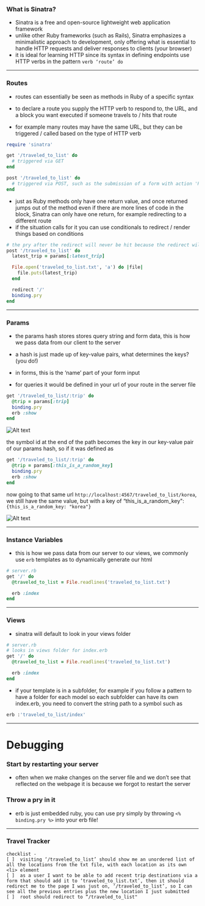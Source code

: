 ### What is Sinatra?

* Sinatra is a free and open-source lightweight web application framework
* unlike other Ruby frameworks (such as Rails), Sinatra emphasizes a minimalistic approach to development, only offering what is essential to handle HTTP requests and deliver responses to clients (your browser)
* it is ideal for learning HTTP since its syntax in defining endpoints use HTTP verbs in the pattern `verb ‘route’ do`

---

### Routes

* routes can essentially be seen as methods in Ruby of a specific syntax
* to declare a route you supply the HTTP verb to respond to, the URL, and a block you want executed if someone travels to / hits that route

* for example many routes may have the same URL, but they can be triggered / called based on the type of HTTP verb

```ruby
require 'sinatra'

get '/traveled_to_list' do
  # triggered via GET
end

post '/traveled_to_list' do
  # triggered via POST, such as the submission of a form with action 'POST'
end
```

* just as Ruby methods only have one return value, and once returned jumps out of the method even if there are more lines of code in the block, Sinatra can only have one return, for example redirecting to a different route
* if the situation calls for it you can use conditionals to redirect / render things based on conditions


```ruby
# the pry after the redirect will never be hit because the redirect will cause an exit of the block / method
post '/traveled_to_list' do
  latest_trip = params[:latest_trip]

  File.open('traveled_to_list.txt', 'a') do |file|
    file.puts(latest_trip)
  end

  redirect '/'
  binding.pry
end
```

---

### Params

* the params hash stores stores query string and form data, this is how we pass data from our client to the server
* a hash is just made up of key-value pairs, what determines the keys? (you do!)

* in forms, this is the ‘name’ part of your form input
* for queries it would be defined in your url of your route in the server file

```ruby
get '/traveled_to_list/:trip' do
  @trip = params[:trip]
  binding.pry
  erb :show
end
```

![Alt text](http://i.imgur.com/KY3Izqb.png)

the symbol id at the end of the path becomes the key in our key-value pair of our params hash, so if it was defined as

```ruby
get '/traveled_to_list/:trip' do
  @trip = params[:this_is_a_random_key]
  binding.pry
  erb :show
end
```

now going to that same url `http://localhost:4567/traveled_to_list/korea`, we still have the same value, but with a key of “this_is_a_random_key": `{this_is_a_random_key: "korea"}`

![Alt text](<http://i.imgur.com/8Ck7OKI.png>)

---

### Instance Variables

* this is how we pass data from our server to our views, we commonly use `erb` templates as to dynamically generate our html

```ruby
# server.rb
get '/' do
  @traveled_to_list = File.readlines('traveled_to_list.txt')

  erb :index
end
```

---

### Views

* sinatra will default to look in your views folder

```ruby
# server.rb
# looks in views folder for index.erb
get '/' do
  @traveled_to_list = File.readlines('traveled_to_list.txt')

  erb :index
end
```

* if your template is in a subfolder, for example if you follow a pattern to have a folder for each model so each subfolder can have its own index.erb, you need to convert the string path to a symbol such as

```ruby
erb :'traveled_to_list/index'
```

---

Debugging
=========

### Start by restarting your server

* often when we make changes on the server file and we don’t see that reflected on the webpage it is because we forgot to restart the server

### Throw a pry in it

* erb is just embedded ruby, you can use pry simply by throwing `<% binding.pry %>` into your erb file!

---
### Travel Tracker
```
checklist -
[ ]  visiting ‘/traveled_to_list’ should show me an unordered list of all the locations from the txt file, with each location as its own <li> element
[ ]  as a user I want to be able to add recent trip destinations via a form that should add it to ‘traveled_to_list.txt’, then it should redirect me to the page I was just on, ‘/traveled_to_list’, so I can see all the previous entries plus the new location I just submitted
[ ]  root should redirect to “/traveled_to_list"
```
